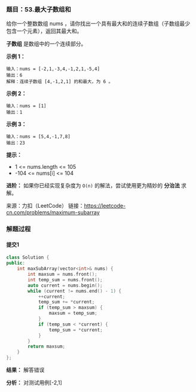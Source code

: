 ### 题目：53.最大子数组和
给你一个整数数组 nums ，请你找出一个具有最大和的连续子数组（子数组最少包含一个元素），返回其最大和。

**子数组** 是数组中的一个连续部分。

 **示例 1：**
```
输入：nums = [-2,1,-3,4,-1,2,1,-5,4]
输出：6
解释：连续子数组 [4,-1,2,1] 的和最大，为 6 。
```

**示例 2：**
```
输入：nums = [1]
输出：1
```
**示例 3：**
```
输入：nums = [5,4,-1,7,8]
输出：23
```
**提示：**
- 1 <= nums.length <= 105
- -104 <= nums[i] <= 104
 

**进阶：** 如果你已经实现复杂度为 `O(n)` 的解法，尝试使用更为精妙的 **分治法** 求解。

来源：力扣（LeetCode）
链接：https://leetcode-cn.com/problems/maximum-subarray

### 解题过程
#### 提交1
```C++
class Solution {
public:
    int maxSubArray(vector<int>& nums) {
        int maxsum = nums.front();
        int temp_sum = nums.front();
        auto current = nums.begin();
        while (current != nums.end() - 1) {
            ++current;
            temp_sum += *current;
            if (temp_sum > maxsum) {
                maxsum = temp_sum;
            }
            if (temp_sum < *current) {
                temp_sum = *current;
            }
        }
        return maxsum;
    }
};
```
**结果：** 解答错误

**分析：**
对测试用例[-2,1]
